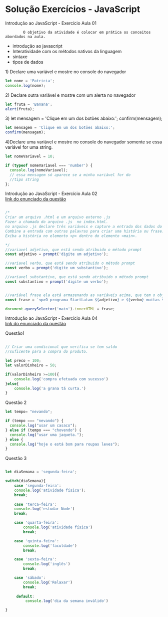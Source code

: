 # Solução Exercícios - JavaScript

Introdução ao JavaScript - Exercício Aula 01 

            O objetivo da atividade é colocar em prática os conceitos abordados na aula.

* introdução ao javascript 
* Interatividade com os métodos nativos da linguagem
* sintaxe
* tipos de dados 

1\) Declare uma variável e mostre no console do navegador

```javascript
let nome = 'Patricia';
console.log(nome);
```

2\) Declare outra variável e mostre com um alerta no navegador

```javascript
let fruta = 'Banana';
alert(fruta);
```

3\) let mensagem = 'Clique em um dos botões abaixo:'; confirm\(mensagem\);

```javascript
let mensagem = 'Clique em um dos botões abaixo:';
confirm(mensagem);
```

4\)Declare uma variável e mostre no console do navegador somente se essa variável for uma string.

```javascript
let nomeVariavel = 10;

if (typeof nomeVariavel === 'number') {
  console.log(nomeVariavel); 
  // essa mensagem só aparece se a minha variável for do 
  //tipo string
};
```

Introdução ao JavaScript - Exercício Aula 02   
[link do enunciado da questão](https://docs.google.com/document/d/1_8GylSjueFnN1H_GjNQL8G0pBKXdAGXQ3KFLpyWpiVM/edit?usp=sharing)



```javascript

/*
Criar um arquivo .html e um arquivo externo .js
Fazer a chamada do arquivo .js  no index.html.
no arquivo .js declare três variáveis e capture a entrada dos dados do usuário.
Combine a entrada com outras palavras para criar uma história ou frase.
Exiba a história no elemento <p> dentro do elemento <main>.

*/
//variavel adjetivo, que está sendo atribuido o método prompt
const adjetivo = prompt('digite um adjetivo');

//variavel verbo, que está sendo atribuido o método prompt
const verbo = prompt('digite um substantivo');

//variavel substantivo, que está sendo atribuido o método prompt
const substantivo = prompt('digite um verbo');


//variável frase ela está armazenando as variáveis acima, que tem o objetivo de formar a frase
const frase = `<p>O programa StartLatam ${adjetivo} e ${verbo} muitas ${substantivo}</p> `

document.querySelector('main').innerHTML = frase;
```

Introdução ao JavaScript - Exercício Aula 04   
[link do enunciado da questão](https://docs.google.com/document/d/1HNhwtypK1Lg6J2mMUXGl6WDXeyjqRZuvynHgvqG0QDY/edit)

Questão1

```javascript

// Criar uma condicional que verifica se tem saldo
//suficente para a compra do produto.

let preco = 100;
let valorDinheiro = 50;

if(valorDinheiro >=100){
    console.log('compra efetuada com sucesso')
}else{
    console.log('a grana tá curta.')
}
```

Questão 2

```javascript
let tempo= "nevando";

if (tempo === "nevando") {
  console.log("usar um casaco");
} else if (tempo === "chovendo") {
  console.log("usar uma jaqueta.");
} else {
  console.log("hoje o está bom para roupas leves");
}
```

Questão 3

```javascript

let diaSemana = 'segunda-feira';

switch(diaSemana){
    case 'segunda-feira':
    console.log('atividade física');
    break;
    
    case 'terca-feira':
    console.log('estudar Node')
    break;

    case 'quarta-feira':
        console.log('atividade física')
        break;

    case 'quinta-feira':
        console.log('faculdade')
        break;

    case 'sexta-feira':
        console.log('inglês')
        break;

    case 'sábado':
        console.log('Relaxar')
        break; 
        
     default:
         console.log('dia da semana inválido')   

}
```


